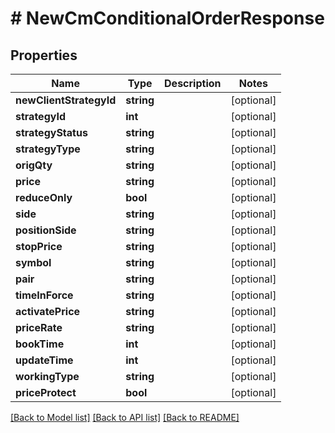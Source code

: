 # # NewCmConditionalOrderResponse

## Properties

Name | Type | Description | Notes
------------ | ------------- | ------------- | -------------
**newClientStrategyId** | **string** |  | [optional]
**strategyId** | **int** |  | [optional]
**strategyStatus** | **string** |  | [optional]
**strategyType** | **string** |  | [optional]
**origQty** | **string** |  | [optional]
**price** | **string** |  | [optional]
**reduceOnly** | **bool** |  | [optional]
**side** | **string** |  | [optional]
**positionSide** | **string** |  | [optional]
**stopPrice** | **string** |  | [optional]
**symbol** | **string** |  | [optional]
**pair** | **string** |  | [optional]
**timeInForce** | **string** |  | [optional]
**activatePrice** | **string** |  | [optional]
**priceRate** | **string** |  | [optional]
**bookTime** | **int** |  | [optional]
**updateTime** | **int** |  | [optional]
**workingType** | **string** |  | [optional]
**priceProtect** | **bool** |  | [optional]

[[Back to Model list]](../../README.md#models) [[Back to API list]](../../README.md#endpoints) [[Back to README]](../../README.md)
